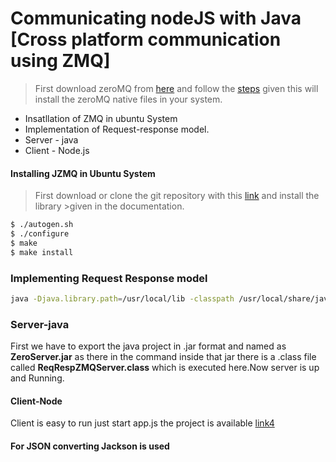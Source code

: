 
# Communicating nodeJS with Java [Cross platform communication using ZMQ]

>First download zeroMQ from [here][link1] and follow the [steps][link2] given this will install the zeroMQ native files in your system.


  - Insatllation of ZMQ in ubuntu System
  - Implementation of Request-response model.
  - Server - java
  - Client - Node.js


#### Installing JZMQ in Ubuntu System
>First download or clone the git repository with this [link][link3] and install the library >given in the documentation.

```sh
$ ./autogen.sh
$ ./configure
$ make
$ make install  
```

### Implementing Request Response model
```sh
java -Djava.library.path=/usr/local/lib -classpath /usr/local/share/java/zmq.jar:../src/zmq.jar:ZeroServer.jar:/home/soumik/Projects/jars/jackson-all-1.9.9.jar:/home/soumik/Projects/jars/mongo-java-driver-2.13.2.jar ReqRespZMQServer tcp://127.0.0.1:5555 1 100
```

### Server-java
First we have to export the java project in .jar format and named as  __ZeroServer.jar__ as there in the command inside that jar there is a .class file called __ReqRespZMQServer.class__ which is executed here.Now server is up and Running.


#### Client-Node
Client is easy to run just start app.js the project is available [link4]

#### For JSON converting Jackson is used




[//]: # (These are reference links used in the body of this note and get stripped out when the markdown processor does its job. There is no need to format nicely because it shouldn't be seen. Thanks SO - http://stackoverflow.com/questions/4823468/store-comments-in-markdown-syntax)

   [link1]: <http://zeromq.org/area:download>
   [link2]:<http://zeromq.org/area:download#toc6>
   [link3]:<http://zeromq.org/bindings:java>
   [link4]:<https://github.com/soumik-dutta/ZeroMQClient>
   

